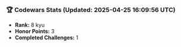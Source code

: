 ### 🏆 Codewars Stats (Updated: 2025-04-25 16:09:56 UTC)

- **Rank:** 8 kyu
- **Honor Points:** 3
- **Completed Challenges:** 1
